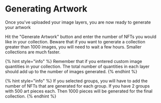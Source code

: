 # Generating Artwork

Once you've uploaded your image layers, you are now ready to generate your artwork

Hit the "Generate Artwork" button and enter the number of NFTs you would like in your collection. Beware that if you want to generate a collection greater than 1000 images, you will need to wait a few hours. Smaller collections are much faster.

{% hint style="info" %}
Remember that if you entered custom image quantities in your collection. The total number of quantities in each layer should add up to the number of images generated.
{% endhint %}

{% hint style="info" %}
If you selected groups, you will have to add the number of NFTs that are generated for each group. If you have 2 groups with 500 art pieces each. Then 1000 pieces will be generated for the final collection.
{% endhint %}
